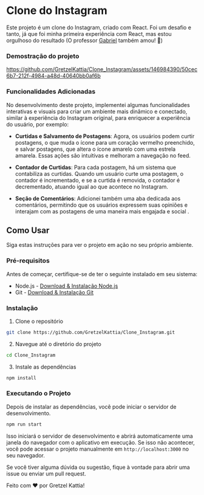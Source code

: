 
# Clone do Instagram

Este projeto é um clone do Instagram, criado com React. Foi um desafio e tanto, já que foi minha primeira experiência com React, mas estou orgulhoso do resultado (O professor [Gabriel](https://github.com/gabaugusto) também amou! 🥰)

### Demostração do projeto

https://github.com/GretzelKattia/Clone_Instagram/assets/146984390/50cec6b7-212f-4984-a48d-40640bb0af6b


### Funcionalidades Adicionadas

No desenvolvimento deste projeto, implementei algumas funcionalidades interativas e visuais para criar um ambiente mais dinâmico e conectado, similar à experiência do Instagram original, para enriquecer a experiência do usuário, por exemplo:

- **Curtidas e Salvamento de Postagens**: Agora, os usuários podem curtir postagens, o que muda o ícone para um coração vermelho preenchido, e salvar postagens, que altera o ícone amarelo com uma estrela amarela. Essas ações são intuitivas e melhoram a navegação no feed.

- **Contador de Curtidas**: Para cada postagem, há um sistema que contabiliza as curtidas. Quando um usuário curte uma postagem, o contador é incrementado, e se a curtida é removida, o contador é decrementado, atuando igual ao que acontece no Instagram.

- **Seção de Comentários**: Adicionei também uma aba dedicada aos comentários, permitindo que os usuários expressem suas opiniões e interajam com as postagens de uma maneira mais engajada e social .




## Como Usar

Siga estas instruções para ver o projeto em ação no seu próprio ambiente.

### Pré-requisitos

Antes de começar, certifique-se de ter o seguinte instalado em seu sistema:

- Node.js - [Download & Instalação Node.js](https://nodejs.org/)
- Git - [Download & Instalação Git](https://git-scm.com/)

### Instalação

1. Clone o repositório

```bash
git clone https://github.com/GretzelKattia/Clone_Instagram.git
```

2. Navegue até o diretório do projeto

```bash
cd Clone_Instagram
```

3. Instale as dependências

```bash
npm install
```

### Executando o Projeto

Depois de instalar as dependências, você pode iniciar o servidor de desenvolvimento.

```bash
npm run start
```

Isso iniciará o servidor de desenvolvimento e abrirá automaticamente uma janela do navegador com o aplicativo em execução. Se isso não acontecer, você pode acessar o projeto manualmente em `http://localhost:3000` no seu navegador.




Se você tiver alguma dúvida ou sugestão, fique à vontade para abrir uma issue ou enviar um pull request.



Feito com ❤️ por Gretzel Kattia!

